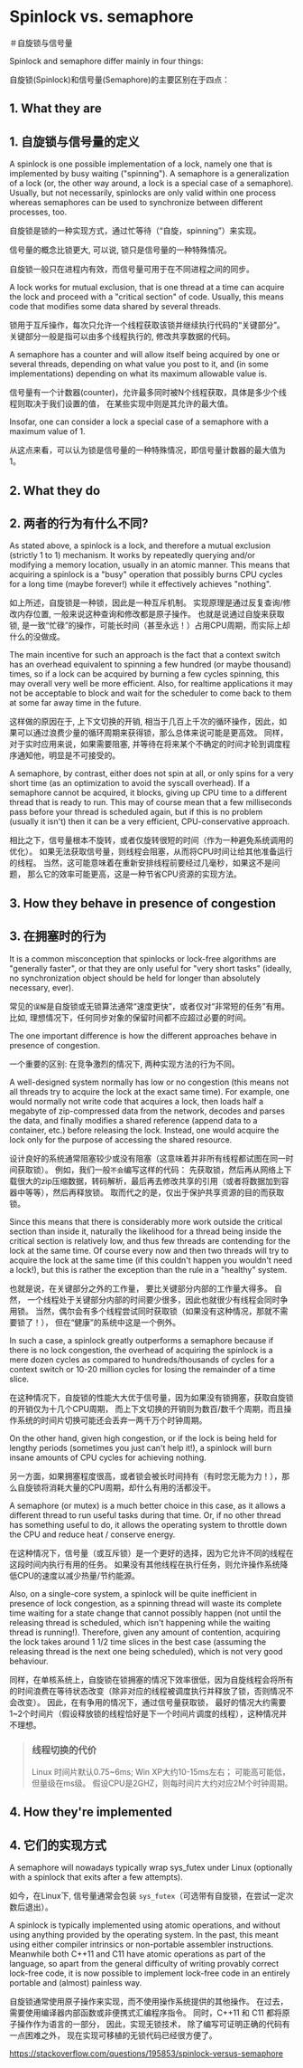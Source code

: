 # Spinlock vs. semaphore

＃自旋锁与信号量

Spinlock and semaphore differ mainly in four things:

自旋锁(Spinlock)和信号量(Semaphore)的主要区别在于四点：

## 1. What they are

## 1. 自旋锁与信号量的定义

A spinlock is one possible implementation of a lock, namely one that is implemented by busy waiting ("spinning"). A semaphore is a generalization of a lock (or, the other way around, a lock is a special case of a semaphore). Usually, but not necessarily, spinlocks are only valid within one process whereas semaphores can be used to synchronize between different processes, too.

自旋锁是锁的一种实现方式，通过忙等待（“自旋，spinning”）来实现。

信号量的概念比锁更大, 可以说, 锁只是信号量的一种特殊情况。

自旋锁一般只在进程内有效，而信号量可用于在不同进程之间的同步。

A lock works for mutual exclusion, that is one thread at a time can acquire the lock and proceed with a "critical section" of code. Usually, this means code that modifies some data shared by several threads.

锁用于互斥操作，每次只允许一个线程获取该锁并继续执行代码的“关键部分”。 关键部分一般是指可以由多个线程执行的, 修改共享数据的代码。

A semaphore has a counter and will allow itself being acquired by one or several threads, depending on what value you post to it, and (in some implementations) depending on what its maximum allowable value is.

信号量有一个计数器(counter)，允许最多同时被N个线程获取，具体是多少个线程则取决于我们设置的值， 在某些实现中则是其允许的最大值。

Insofar, one can consider a lock a special case of a semaphore with a maximum value of 1.

从这点来看，可以认为锁是信号量的一种特殊情况，即信号量计数器的最大值为1。

## 2. What they do

## 2. 两者的行为有什么不同?

As stated above, a spinlock is a lock, and therefore a mutual exclusion (strictly 1 to 1) mechanism. It works by repeatedly querying and/or modifying a memory location, usually in an atomic manner. This means that acquiring a spinlock is a "busy" operation that possibly burns CPU cycles for a long time (maybe forever!) while it effectively achieves "nothing".

如上所述，自旋锁是一种锁，因此是一种互斥机制。 实现原理是通过反复查询/修改内存位置, 一般来说这种查询和修改都是原子操作。
也就是说通过自旋来获取锁, 是一致“忙碌”的操作，可能长时间（甚至永远！）占用CPU周期，而实际上却什么的没做成。

The main incentive for such an approach is the fact that a context switch has an overhead equivalent to spinning a few hundred (or maybe thousand) times, so if a lock can be acquired by burning a few cycles spinning, this may overall very well be more efficient. Also, for realtime applications it may not be acceptable to block and wait for the scheduler to come back to them at some far away time in the future.

这样做的原因在于, 上下文切换的开销, 相当于几百上千次的循环操作，因此，如果可以通过浪费少量的循环周期来获得锁，那么总体来说可能是更高效。
同样，对于实时应用来说，如果需要阻塞, 并等待在将来某个不确定的时间才轮到调度程序通知他，明显是不可接受的。

A semaphore, by contrast, either does not spin at all, or only spins for a very short time (as an optimization to avoid the syscall overhead). If a semaphore cannot be acquired, it blocks, giving up CPU time to a different thread that is ready to run. This may of course mean that a few milliseconds pass before your thread is scheduled again, but if this is no problem (usually it isn't) then it can be a very efficient, CPU-conservative approach.

相比之下，信号量根本不旋转，或者仅旋转很短的时间（作为一种避免系统调用的优化）。
如果无法获取信号量，则线程会阻塞，从而将CPU时间让给其他准备运行的线程。
当然，这可能意味着在重新安排线程前要经过几毫秒，如果这不是问题， 那么它的效率可能更高，这是一种节省CPU资源的实现方法。

## 3. How they behave in presence of congestion

## 3. 在拥塞时的行为

It is a common misconception that spinlocks or lock-free algorithms are "generally faster", or that they are only useful for "very short tasks" (ideally, no synchronization object should be held for longer than absolutely necessary, ever).

常见的`误解`是自旋锁或无锁算法通常“速度更快”，或者仅对“非常短的任务”有用。 比如, 理想情况下，任何同步对象的保留时间都不应超过必要的时间。

The one important difference is how the different approaches behave in presence of congestion.

一个重要的区别: 在竞争激烈的情况下, 两种实现方法的行为不同。

A well-designed system normally has low or no congestion (this means not all threads try to acquire the lock at the exact same time). For example, one would normally not write code that acquires a lock, then loads half a megabyte of zip-compressed data from the network, decodes and parses the data, and finally modifies a shared reference (append data to a container, etc.) before releasing the lock. Instead, one would acquire the lock only for the purpose of accessing the shared resource.

设计良好的系统通常阻塞较少或没有阻塞（这意味着并非所有线程都试图在同一时间获取锁）。
例如，我们一般`不会`编写这样的代码： 先获取锁，然后再从网络上下载很大的zip压缩数据，转码解析，最后再去修改共享的引用（或者将数据加到容器中等等），然后再释放锁。
取而代之的是，仅出于保护共享资源的目的而获取锁。

Since this means that there is considerably more work outside the critical section than inside it, naturally the likelihood for a thread being inside the critical section is relatively low, and thus few threads are contending for the lock at the same time. Of course every now and then two threads will try to acquire the lock at the same time (if this couldn't happen you wouldn't need a lock!), but this is rather the exception than the rule in a "healthy" system.

也就是说，在关键部分之外的工作量， 要比关键部分内部的工作量大得多。 自然， 一个线程处于关键部分内部的时间要少很多，因此也就很少有线程会同时争用锁。 当然，偶尔会有多个线程尝试同时获取锁（如果没有这种情况，那就不需要锁了！）， 但在“健康”的系统中这是一个例外。

In such a case, a spinlock greatly outperforms a semaphore because if there is no lock congestion, the overhead of acquiring the spinlock is a mere dozen cycles as compared to hundreds/thousands of cycles for a context switch or 10-20 million cycles for losing the remainder of a time slice.

在这种情况下，自旋锁的性能大大优于信号量，因为如果没有锁拥塞，获取自旋锁的开销仅为十几个CPU周期， 而上下文切换的开销则为数百/数千个周期，而且操作系统的时间片切换可能还会丢弃一两千万个时钟周期。

On the other hand, given high congestion, or if the lock is being held for lengthy periods (sometimes you just can't help it!), a spinlock will burn insane amounts of CPU cycles for achieving nothing.

另一方面，如果拥塞程度很高，或者锁会被长时间持有（有时您无能为力！），那么自旋锁将消耗大量的CPU周期，却什么有用的活都没干。

A semaphore (or mutex) is a much better choice in this case, as it allows a different thread to run useful tasks during that time. Or, if no other thread has something useful to do, it allows the operating system to throttle down the CPU and reduce heat / conserve energy.

在这种情况下，信号量（或互斥锁）是一个更好的选择，因为它允许不同的线程在这段时间内执行有用的任务。
如果没有其他线程在执行任务，则允许操作系统降低CPU的速度以减少热量/节约能源。

Also, on a single-core system, a spinlock will be quite inefficient in presence of lock congestion, as a spinning thread will waste its complete time waiting for a state change that cannot possibly happen (not until the releasing thread is scheduled, which isn't happening while the waiting thread is running!). Therefore, given any amount of contention, acquiring the lock takes around 1 1/2 time slices in the best case (assuming the releasing thread is the next one being scheduled), which is not very good behaviour.

同样，在单核系统上，自旋锁在锁拥塞的情况下效率很低，因为自旋线程会将所有的时间浪费在等待状态改变（除非对应的线程被调度执行并释放了锁，否则情况不会改变）。
因此，在有争用的情况下，通过信号量获取锁， 最好的情况大约需要1~2个时间片（假设释放锁的线程恰好是下一个时间片调度的线程），这种情况并不理想。

> ### 线程切换的代价
> Linux 时间片默认0.75~6ms; Win XP大约10-15ms左右； 可能高可能低，但量级在ms级。 假设CPU是2GHZ，则每时间片大约对应2M个时钟周期。

## 4. How they're implemented

## 4. 它们的实现方式

A semaphore will nowadays typically wrap sys_futex under Linux (optionally with a spinlock that exits after a few attempts).

如今，在Linux下, 信号量通常会包装 `sys_futex`（可选带有自旋锁，在尝试一定次数后退出）。

A spinlock is typically implemented using atomic operations, and without using anything provided by the operating system. In the past, this meant using either compiler intrinsics or non-portable assembler instructions. Meanwhile both C++11 and C11 have atomic operations as part of the language, so apart from the general difficulty of writing provably correct lock-free code, it is now possible to implement lock-free code in an entirely portable and (almost) painless way.

自旋锁通常使用原子操作来实现，而不使用操作系统提供的其他操作。
在过去，需要使用编译器内部函数或非便携式汇编程序指令。
同时，C++11 和 C11 都将原子操作作为语言的一部分， 因此，实现无锁技术， 除了编写可证明正确的代码有一点困难之外， 现在实现可移植的无锁代码已经很方便了。

<https://stackoverflow.com/questions/195853/spinlock-versus-semaphore>
